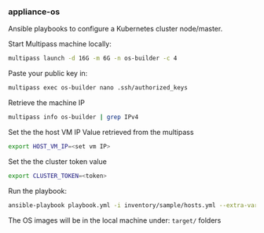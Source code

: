 ### appliance-os

Ansible playbooks to configure a Kubernetes cluster node/master.


Start Multipass machine locally:

```bash
multipass launch -d 16G -m 6G -n os-builder -c 4
```

Paste your public key in:

```bash
multipass exec os-builder nano .ssh/authorized_keys
```

Retrieve the machine IP

```bash
multipass info os-builder | grep IPv4
```

Set the the host VM IP Value retrieved from the multipass

```bash
export HOST_VM_IP=<set vm IP>
```

Set the the cluster token value

```bash
export CLUSTER_TOKEN=<token>
```

Run the playbook:

```bash
ansible-playbook playbook.yml -i inventory/sample/hosts.yml --extra-vars "cluster_token=$CLUSTER_TOKEN vm_ip=$HOST_VM_IP"
```

The OS images will be in the local machine under: `target/` folders